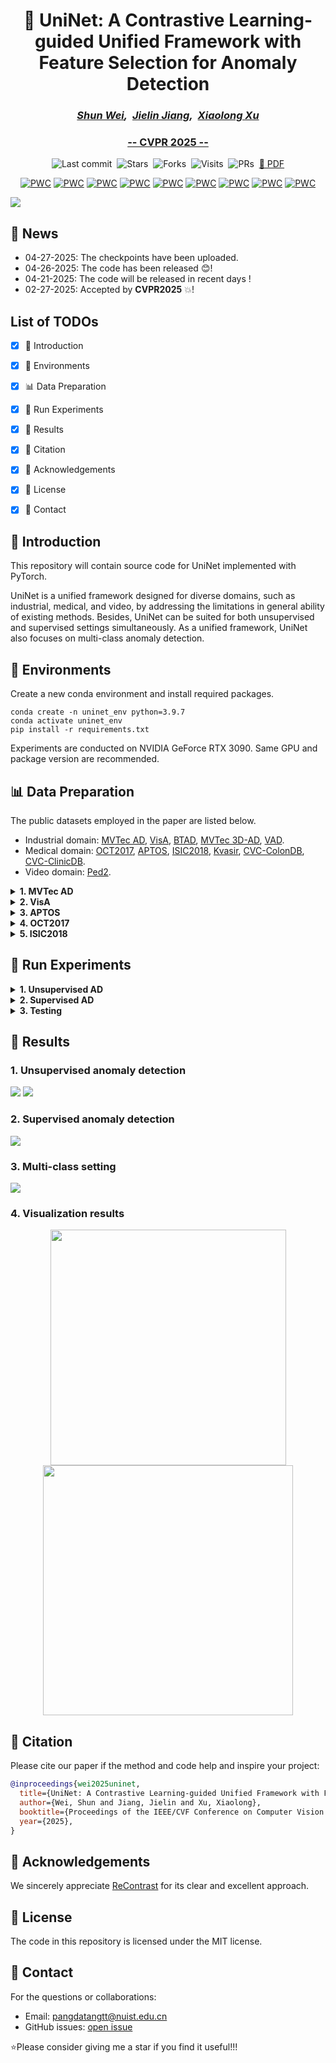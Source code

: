 <div align="center">

# 🤖 UniNet: A Contrastive Learning-guided Unified Framework with Feature Selection for Anomaly Detection
### _[**Shun Wei**](https://scholar.google.com/citations?user=FphuySUAAAAJ&hl=zh-CN),&nbsp; [**Jielin Jiang**](https://scholar.google.com/citations?user=NNaMeE0AAAAJ&hl=zh-CN),&nbsp; [**Xiaolong Xu**](https://scholar.google.com/citations?hl=zh-CN&user=Tyzef4sAAAAJ)_
### [-- CVPR 2025 --](https://cvpr.thecvf.com/)

![Last commit](https://img.shields.io/github/last-commit/pangdatangtt/UniNet)&nbsp;
![Stars](https://img.shields.io/github/stars/pangdatangtt/UniNet)&nbsp;
![Forks](https://img.shields.io/github/forks/pangdatangtt/UniNet)&nbsp;
![Visits](https://visitor-badge.laobi.icu/badge?page_id=pangdatangtt.UniNet)&nbsp;
![PRs](https://img.shields.io/github/issues-pr/pangdatangtt/UniNet?color=green&label=PRs)&nbsp;
[📄 PDF](https://pangdatangtt.github.io/static/pdfs/UniNet__arXix_.pdf) 

</div>

<div align="center">

[![PWC](https://img.shields.io/endpoint.svg?url=https://paperswithcode.com/badge/uninet-a-contrastive-learning-guided-unified/anomaly-detection-on-mvtec-ad)](https://paperswithcode.com/sota/anomaly-detection-on-mvtec-ad?p=uninet-a-contrastive-learning-guided-unified) 
[![PWC](https://img.shields.io/endpoint.svg?url=https://paperswithcode.com/badge/uninet-a-contrastive-learning-guided-unified/anomaly-detection-on-btad)](https://paperswithcode.com/sota/anomaly-detection-on-btad?p=uninet-a-contrastive-learning-guided-unified)
[![PWC](https://img.shields.io/endpoint.svg?url=https://paperswithcode.com/badge/uninet-a-contrastive-learning-guided-unified/anomaly-detection-on-mvtec-3d-ad-rgb)](https://paperswithcode.com/sota/anomaly-detection-on-mvtec-3d-ad-rgb?p=uninet-a-contrastive-learning-guided-unified)
[![PWC](https://img.shields.io/endpoint.svg?url=https://paperswithcode.com/badge/uninet-a-contrastive-learning-guided-unified/anomaly-detection-on-visa)](https://paperswithcode.com/sota/anomaly-detection-on-visa?p=uninet-a-contrastive-learning-guided-unified)
[![PWC](https://img.shields.io/endpoint.svg?url=https://paperswithcode.com/badge/uninet-a-contrastive-learning-guided-unified/image-classification-on-isic2018)](https://paperswithcode.com/sota/image-classification-on-isic2018?p=uninet-a-contrastive-learning-guided-unified)
[![PWC](https://img.shields.io/endpoint.svg?url=https://paperswithcode.com/badge/uninet-a-contrastive-learning-guided-unified/retinal-oct-disease-classification-on-oct2017)](https://paperswithcode.com/sota/retinal-oct-disease-classification-on-oct2017?p=uninet-a-contrastive-learning-guided-unified)
[![PWC](https://img.shields.io/endpoint.svg?url=https://paperswithcode.com/badge/uninet-a-contrastive-learning-guided-unified/anomaly-detection-on-ucsd-ped2)](https://paperswithcode.com/sota/anomaly-detection-on-ucsd-ped2?p=uninet-a-contrastive-learning-guided-unified)
[![PWC](https://img.shields.io/endpoint.svg?url=https://paperswithcode.com/badge/uninet-a-contrastive-learning-guided-unified/medical-image-segmentation-on-cvc-colondb)](https://paperswithcode.com/sota/medical-image-segmentation-on-cvc-colondb?p=uninet-a-contrastive-learning-guided-unified)
[![PWC](https://img.shields.io/endpoint.svg?url=https://paperswithcode.com/badge/uninet-a-contrastive-learning-guided-unified/medical-image-segmentation-on-cvc-clinicdb)](https://paperswithcode.com/sota/medical-image-segmentation-on-cvc-clinicdb?p=uninet-a-contrastive-learning-guided-unified)
</div>

![](figures/UniNet.jpg)


## 🔔 News
- 04-27-2025: The checkpoints have been uploaded.
- 04-26-2025: The code has been released 😊!
- 04-21-2025: The code will be released in recent days !
- 02-27-2025: Accepted by **CVPR2025** 💥!


## List of TODOs
- [x] 📖 Introduction
- [x] 🔧 Environments
- [x] 📊 Data Preparation
- [x] 🚀 Run Experiments
- [x] 📂 Results
- [x] 🔗 Citation
- [x] 🙏 Acknowledgements
- [x] 📜 License
- [x] 💬 Contact


## 📖 Introduction
This repository will contain source code for UniNet implemented with PyTorch.

UniNet is a unified framework designed for diverse domains, such as industrial, medical, and video, by addressing the limitations in general ability of existing methods.
Besides, UniNet can be suited for both unsupervised and supervised settings simultaneously. As a unified framework, UniNet also focuses on multi-class anomaly detection.

## 🔧 Environments
Create a new conda environment and install required packages.
```
conda create -n uninet_env python=3.9.7
conda activate uninet_env
pip install -r requirements.txt
```
Experiments are conducted on NVIDIA GeForce RTX 3090.
Same GPU and package version are recommended. 

## 📊 Data Preparation
The public datasets employed in the paper are listed below.
- Industrial domain: [MVTec AD](https://www.mvtec.com/company/research/datasets/mvtec-ad/), [VisA](https://github.com/amazon-science/spot-diff/), [BTAD](http://avires.dimi.uniud.it/papers/btad/btad.zip),
[MVTec 3D-AD](https://www.mvtec.com/company/research/datasets/mvtec-3d-ad/downloads), [VAD](https://github.com/abc-125/vad?tab=readme-ov-file).
- Medical domain: [OCT2017](https://data.mendeley.com/datasets/rscbjbr9sj/3), [APTOS](https://www.kaggle.com/competitions/aptos2019-blindness-detection/data), [ISIC2018](https://challenge.isic-archive.com/data/#2018), [Kvasir](https://figshare.com/articles/figure/Polyp_DataSet_zip/21221579), [CVC-ColonDB](https://figshare.com/articles/figure/Polyp_DataSet_zip/21221579), [CVC-ClinicDB](https://figshare.com/articles/figure/Polyp_DataSet_zip/21221579).
- Video domain: [Ped2](http://www.svcl.ucsd.edu/projects/anomaly/dataset.html).

<details>
<summary><strong> 1. MVTec AD</strong></summary>

```
|-- mvtec
    |-- bottle
        |-- ground_truth
        |-- test
        |-- train
    |-- cable
        |-- ground_truth
        |-- test
        |-- train
    |-- ...
```
</details>

<details>
<summary><strong> 2. VisA</strong></summary>

Unzip the file to ```../VisA/.``` Preprocess the dataset to ```../VisA_pytorch/``` in 1-class mode by their official splitting [code](https://github.com/amazon-science/spot-diff). Alternately, 
you can also preprocess the dataset using this [code](https://github.com/guojiajeremy/ReContrast/blob/master/prepare_data/prepare_visa.py) from ReContrast.
```
|-- VisA_pytorch
    |-- 1cls
        |-- candle
            |-- ground_truth
            |-- test
                    |-- good
                    |-- bad
            |-- train
                    |-- good
        |-- capsules
        |-- ....
```
</details>

<details>
<summary><strong> 3. APTOS</strong></summary>

Creat a new directory ```../APTOS```. Unzip the file to ```../APTOS/original/```. Now, the directory would be like:
```
|-- APTOS
    |-- original
        |-- test_images
        |-- train_images
        |-- test.csv
        |-- train.csv
```

Run the following command to preprocess the data to ```../APTOS/```.

```
python ./prepare_data/prepare_aptos.py --data-folder ../APTOS/original --save-folder ../APTOS
```

Then, it woule be like:
```
|-- APTOS
    |-- test
        |-- NORMAL
        |-- ABNORMAL
    |-- train
        |-- NORMAL
    |-- original
```
</details>


<details>
<summary><strong> 4. OCT2017</strong></summary>
    
Creat a new directory ```../OCT2017```. Unzip the file, and move everything in ZhangLabData/CellData/OCT to ```../OCT2017/```. The directory should be like:
```
|-- OCT2017
    |-- test
        |-- CNV
        |-- DME
        |-- DRUSEN
        |-- NORMAL
    |-- train
        |-- CNV
        |-- DME
        |-- DRUSEN
        |-- NORMAL
```
</details>

<details>
<summary><strong> 5. ISIC2018</strong></summary>

Creat a new directory ```../ISIC2018```. After downloading "Training Data","Training Ground Truth", "Validation Data", and "Validation Ground Truth" of Task 3, 
please unzip them to ```../ISIC2018/original/```. Now, the directory would be like:
```
|-- ISIC2018
    |-- original
        |-- ISIC2018_Task3_Training_GroundTruth
        |-- ISIC2018_Task3_Training_Input
        |-- ISIC2018_Task3_Validation_GroundTruth
        |-- ISIC2018_Task3_Validation_Input
```

Run the following command to preprocess the data to ```../ISIC2018/```.
```
python ./prepare_data/prepare_isic2018.py --data-folder ../ISIC2018/original --save-folder ../ISIC2018
```
Then, it would be like:
```
|-- ISIC2018
    |-- test
        |-- NORMAL
        |-- ABNORMAL
    |-- train
        |-- NORMAL
    |-- original
```
</details>

## 🚀 Run Experiments
<details>
<summary><strong> 1. Unsupervised AD</strong></summary>

Run the following command for industrial domain, such as MVTec AD dataset:
```
python main.py --setting oc --dataset "MVTec AD"
```

Run the following command for medical domain, such as APTOS dataset:
```
python main.py --dataset APTOS
```

Alternatively, you can train and test all medical datasets at once using the following command:
```
python main.py --dataset APTOS --train_and_test_all
```

Run the following command for video domain:
```
python main.py --dataset Ped2
```

Run the following command for _**multiclass**_ anomaly detection, such as VisA dataset:
```
python main.py --setting mc --dataset VisA
```
</details>

<details>
<summary><strong> 2. Supervised AD</strong></summary>

Run the following command for medical polyp segmentation, sucha as Kvasir-SEG dataset:
```
python main.py --dataset "Kvasir-SEG"
```

Similarly, you can also train and test all medical datasets at once using the following command:
```
python main.py --dataset "Kvasir-SEG" --train_and_test_all
```

Run the following command for industrial domain:
```
python main.py --dataset VAD
```
</details>

<details>
<summary><strong> 3. Testing</strong></summary>
    
With training on your own or saving the weight file we upload, you can test the model using the following command:
```
python main.py --setting oc --dataset "MVTec AD" --load_ckpts
```
```
python main.py --setting mc --dataset VisA --load_ckpts
```
```
python main.py --dataset APTOS --load_ckpts
```
For unsupervised industrial AD, the ''--setting'' must be considered.
</details>

## 📂 Results
### 1. Unsupervised anomaly detection
![](figures/result1.jpg)
![](figures/result2.jpg)

### 2. Supervised anomaly detection
![](figures/result3.jpg)

### 3. Multi-class setting
![](figures/result4.jpg)

### 4. Visualization results
<div align="center">
  <img src="figures/loc_results.jpg" width="377" style="display: inline-block;"/>
  <img src="figures/loc_results2.jpg" width="400" style="display: inline-block;"/>
</div>


## 🔗 Citation
Please cite our paper if the method and code help and inspire your project:

```bibtex
@inproceedings{wei2025uninet,
  title={UniNet: A Contrastive Learning-guided Unified Framework with Feature Selection for Anomaly Detection},
  author={Wei, Shun and Jiang, Jielin and Xu, Xiaolong},
  booktitle={Proceedings of the IEEE/CVF Conference on Computer Vision and Pattern Recognition (CVPR)},
  year={2025},
}
```

## 🙏 Acknowledgements
We sincerely appreciate [ReContrast](https://github.com/guojiajeremy/ReContrast) for its clear and excellent approach.

## 📜 License
The code in this repository is licensed under the MIT license.

## 💬 Contact
For the questions or collaborations:
- Email: [pangdatangtt@nuist.edu.cn](mailto:pangdatangtt@nuist.edu.cn)
- GitHub issues: [open issue](https://github.com/pangdatangtt/UniNet/issues)

⭐Please consider giving me a star if you find it useful!!!
